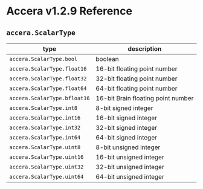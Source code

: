 [//]: # (Project: Accera)
[//]: # (Version: v1.2.9)

# Accera v1.2.9 Reference
## `accera.ScalarType`

type | description
--- | ---
`accera.ScalarType.bool` | boolean
`accera.ScalarType.float16` | 16-bit floating point number
`accera.ScalarType.float32` | 32-bit floating point number
`accera.ScalarType.float64` | 64-bit floating point number
`accera.ScalarType.bfloat16` | 16-bit Brain floating point number
`accera.ScalarType.int8` | 8-bit signed integer
`accera.ScalarType.int16` | 16-bit signed integer
`accera.ScalarType.int32` | 32-bit signed integer
`accera.ScalarType.int64` | 64-bit signed integer
`accera.ScalarType.uint8` | 8-bit unsigned integer
`accera.ScalarType.uint16` | 16-bit unsigned integer
`accera.ScalarType.uint32` | 32-bit unsigned integer
`accera.ScalarType.uint64` | 64-bit unsigned integer

<div style="page-break-after: always;"></div>
